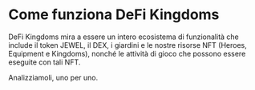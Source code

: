 # Come funziona DeFi Kingdoms

DeFi Kingdoms mira a essere un intero ecosistema di funzionalità che include il token JEWEL, il DEX, i giardini e le nostre risorse NFT (Heroes, Equipment e Kingdoms), nonché le attività di gioco che possono essere eseguite con tali NFT.&#x20;

Analizziamoli, uno per uno.
